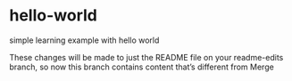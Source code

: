 # hello-world
simple learning example with hello world


These changes will be made to just the README file on your readme-edits branch, so now this branch contains content that’s different from Merge
